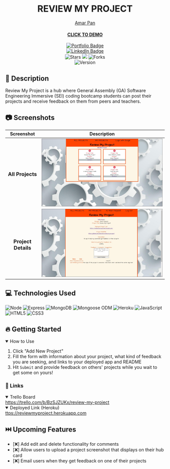<div align="center" id="header">
 
# REVIEW MY PROJECT
[Amar Pan](https://www.linkedin.com/in/profpan396/)
#### [CLICK TO DEMO](https://reviewmyproject.herokuapp.com) 
 
</div>

 
 
 <div align="center" id="socialbuttons">

 [![Portfolio Badge](https://img.shields.io/badge/-profpan396.github.io-magenta?style=flat&logo=)](https://profpan396.github.io)
  <br>
  [![LinkedIn Badge](https://img.shields.io/badge/-@profpan396-blue?style=flat&logo=Linkedin&logoColor=black)](https://www.linkedin.com/in/profpan396/)
  <br>
  ![Stars](https://img.shields.io/github/stars/profpan396/review-my-project?style=social)
  ![](https://visitor-badge.laobi.icu/badge?page_id=profpan396.review-my-project)
  ![Forks](https://img.shields.io/github/forks/profpan396/review-my-project?style=social)
  <br>
  ![Version](https://img.shields.io/badge/version-1.0-black)

</div>

## 📝 Description

Review My Project is a hub where General Assembly (GA) Software Engineering Immersive (SEI) coding bootcamp students can post their projects and receive feedback on them from peers and teachers.

## :camera: Screenshots
| Screenshot | Description |
|------------ | ------------|
| <h3 align="center">All Projects</h3> | <img src="/public/images/RMPIndex.jpg" width="800">  
| <h3 align="center">Project Details</h3> | <img src="/public/images/RMPShow.jpg" width="800"> 

## 💻 Technologies Used
![Node](https://img.shields.io/badge/-Node.js-05122A?style=flat&logo=express) ![Express](https://img.shields.io/badge/-Express-05122A?style=flat&logo=express) ![MongoDB](https://img.shields.io/badge/-MongoDB-05122A?style=flat&logo=mongodb) ![Mongoose ODM](https://img.shields.io/badge/-Mongoose_ODM-05122A?style=flat&logo=mongodb) ![Heroku](https://img.shields.io/badge/-Heroku-05122A?style=flat&logo=heroku) ![JavaScript](https://img.shields.io/badge/-JavaScript-05122A?style=flat&logo=javascript) 
![HTML5](https://img.shields.io/badge/-HTML5-05122A?style=flat&logo=html5)
![CSS3](https://img.shields.io/badge/-CSS-05122A?style=flat&logo=css3)

## 🔥 Getting Started
<details open>
  <summary>How to Use</summary>

  1. Click "Add New Project"
  2. Fill the form with information about your project, what kind of feedback you are seeking, and links to your deployed app and README
  3. Hit `Submit` and provide feedback on others' projects while you wait to get some on yours!
  
</details>

### 🔗 Links
<details open>
  <summary>Trello Board</summary>
  <a href="https://trello.com/b/BzSJZUKx/review-my-project">https://trello.com/b/BzSJZUKx/review-my-project</a>
</details>

<details open>
  <summary>Deployed Link (Heroku)</summary>
  <a href="https://reviewmyproject.herokuapp.com">ttps://reviewmyproject.herokuapp.com</a>
</details>

## ⏭️ Upcoming Features
- [:x:] Add edit and delete functionality for comments
- [:x:] Allow users to upload a project screenshot that displays on their hub card
- [:x:] Email users when they get feedback on one of their projects

